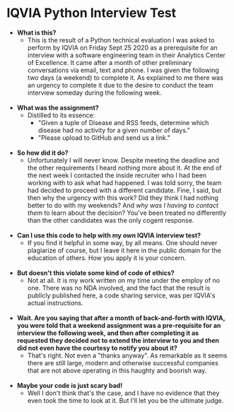 # IQVIA Python Interview Test #

- <b>What is this?</b>
	- This is the result of a Python technical evaluation I was asked to perform by IQVIA on Friday Sept 25 2020 as a prerequisite for an interview with a software engineering team in their Analytics Center of Excellence.  It came after a month of other preliminary conversations via email, text and phone.  I was given the following two days (a weekend) to complete it.  As explained to me there was an urgency to complete it due to the desire to conduct the team interview someday during the following week.
<br><br>
- <b>What was the assignment?</b>
	- Distilled to its essence:
		- "Given a tuple of Disease and RSS feeds, determine which disease had no activity for a given number of days."
		- "Please upload to GitHub and send us a link."
<br><br>
- <b>So how did it do?</b>
	- Unfortunately I will never know.  Despite meeting the deadline and the other requirements I heard nothing more about it.  At the end of the next week I contacted the inside recruiter who I had been working with to ask what had happened.  I was told sorry, the team had decided to proceed with a different candidate.  Fine, I said, but then why the urgency with this work?  Did they think I had nothing better to do with my weekends?  And <i>why was I having to contact them</i> to learn about the decision?  You've been treated no differently than the other candidates was the only cogent response.
<br><br>
- <b>Can I use this code to help with my own IQVIA interview test?</b>
    - If you find it helpful in some way, by all means.  One should never plagiarize of course, but I leave it here in the public domain for the education of others.  How you apply it is your concern.
<br><br>
- <b>But doesn't this violate some kind of code of ethics?</b>
    - Not at all.  It is my work written on my time under the employ of no one.  There was no NDA involved, and the fact that the result is publicly published here, a code sharing service, was per IQVIA's  actual instructions.
<br><br>
- <b>Wait.  Are you saying that after a month of back-and-forth with IQVIA, you were told that a weekend assignment was a pre-requisite for an interview the following week, and then after completing it as requested they decided not to extend the interview to you and then did not even have the courtesy to notify you about it?</b>
    - That's right.   Not even a "thanks anyway".  As remarkable as it seems there are still large, modern and otherwise successful companies that are not above operating in this haughty and boorish way.
<br><br>
- <b>Maybe your code is just scary bad!</b>
    - Well I don't think that's the case, and I have no evidence that they even took the time to look at it.  But I'll let you be the ultimate judge.
<br>
